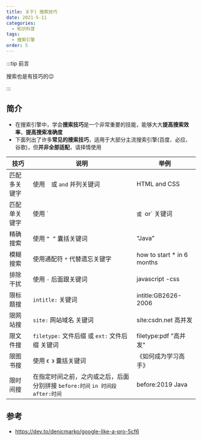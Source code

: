 ```yaml
---
title: 关于| 搜索技巧
date: 2021-5-11
categories: 
  - 知识科普
tags: 
  - 搜索引擎
order: 5
---
```


:::tip 前言

搜索也是有技巧的😉

:::

## 简介

- 在搜索引擎中，学会**搜索技巧**是一个非常重要的技能，能够大大**提高搜索效率**，**提高搜索准确度**
- 下面列出了许多**常见的搜索技巧**，适用于大部分主流搜索引擎(百度、必应、谷歌)，但**并非全部适配**，请择情使用

| 技巧         | 说明                                                         | 举例                       |
| ------------ | ------------------------------------------------------------ | -------------------------- |
| 匹配多关键字 | 使用 ` ` 或 `and` 并列关键词                                 | HTML and CSS               |
| 匹配单关键字 | 使用 `|`或 `or` 关键词                                       | (js or python) free course |
| 精确搜索     | 使用 `“ ”` 囊括关键词                                        | “Java”                     |
| 模糊搜索     | 使用通配符 `*` 代替遗忘关键字                                | how to start * in 6 months |
| 排除干扰     | 使用 `-` 后面跟关键词                                        | javascript -css            |
| 限标题搜     | `intitle:` 关键词                                            | intitle:GB2626-2006        |
| 限网站搜     | `site:` 网站域名 关键词                                      | site:csdn.net 高并发       |
| 限文件搜     | `filetype:` 文件后缀 或 `ext:` 文件后缀 关键词               | filetype:pdf "高并发"      |
| 限图书搜     | 使用 `《 》` 囊括关键词                                      | 《如何成为学习高手》       |
| 限时间搜     | 在指定时间之前，之内或之后，后面分别拼接 `before:时间` `in 时间段` `after:时间` | before:2019 Java           |

## 参考

- https://dev.to/denicmarko/google-like-a-pro-5cf6
